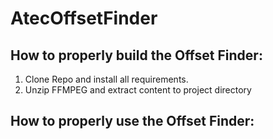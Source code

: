 # AtecOffsetFinder


## How to properly build the Offset Finder:
1. Clone Repo and install all requirements.
2. Unzip FFMPEG and extract content to project directory

## How to properly use the Offset Finder:
